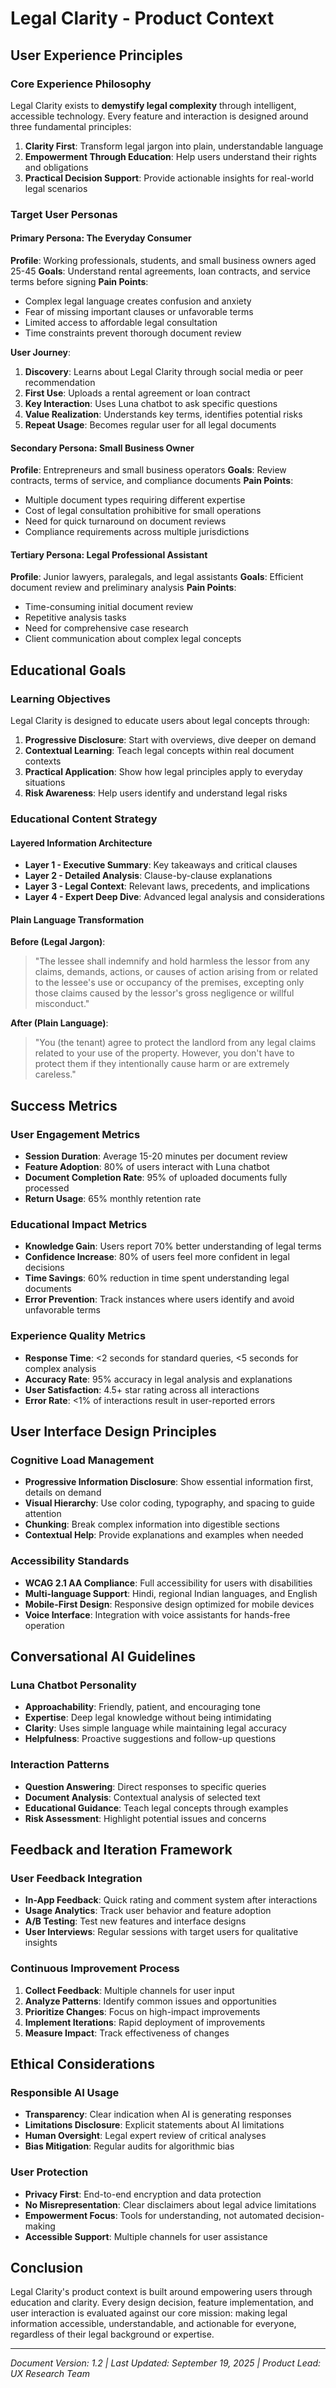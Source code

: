 # Legal Clarity - Product Context

## User Experience Principles

### Core Experience Philosophy
Legal Clarity exists to **demystify legal complexity** through intelligent, accessible technology. Every feature and interaction is designed around three fundamental principles:

1. **Clarity First**: Transform legal jargon into plain, understandable language
2. **Empowerment Through Education**: Help users understand their rights and obligations
3. **Practical Decision Support**: Provide actionable insights for real-world legal scenarios

### Target User Personas

#### Primary Persona: The Everyday Consumer
**Profile**: Working professionals, students, and small business owners aged 25-45
**Goals**: Understand rental agreements, loan contracts, and service terms before signing
**Pain Points**:
- Complex legal language creates confusion and anxiety
- Fear of missing important clauses or unfavorable terms
- Limited access to affordable legal consultation
- Time constraints prevent thorough document review

**User Journey**:
1. **Discovery**: Learns about Legal Clarity through social media or peer recommendation
2. **First Use**: Uploads a rental agreement or loan contract
3. **Key Interaction**: Uses Luna chatbot to ask specific questions
4. **Value Realization**: Understands key terms, identifies potential risks
5. **Repeat Usage**: Becomes regular user for all legal documents

#### Secondary Persona: Small Business Owner
**Profile**: Entrepreneurs and small business operators
**Goals**: Review contracts, terms of service, and compliance documents
**Pain Points**:
- Multiple document types requiring different expertise
- Cost of legal consultation prohibitive for small operations
- Need for quick turnaround on document reviews
- Compliance requirements across multiple jurisdictions

#### Tertiary Persona: Legal Professional Assistant
**Profile**: Junior lawyers, paralegals, and legal assistants
**Goals**: Efficient document review and preliminary analysis
**Pain Points**:
- Time-consuming initial document review
- Repetitive analysis tasks
- Need for comprehensive case research
- Client communication about complex legal concepts

## Educational Goals

### Learning Objectives
Legal Clarity is designed to educate users about legal concepts through:

1. **Progressive Disclosure**: Start with overviews, dive deeper on demand
2. **Contextual Learning**: Teach legal concepts within real document contexts
3. **Practical Application**: Show how legal principles apply to everyday situations
4. **Risk Awareness**: Help users identify and understand legal risks

### Educational Content Strategy

#### Layered Information Architecture
- **Layer 1 - Executive Summary**: Key takeaways and critical clauses
- **Layer 2 - Detailed Analysis**: Clause-by-clause explanations
- **Layer 3 - Legal Context**: Relevant laws, precedents, and implications
- **Layer 4 - Expert Deep Dive**: Advanced legal analysis and considerations

#### Plain Language Transformation
**Before (Legal Jargon)**:
> "The lessee shall indemnify and hold harmless the lessor from any claims, demands, actions, or causes of action arising from or related to the lessee's use or occupancy of the premises, excepting only those claims caused by the lessor's gross negligence or willful misconduct."

**After (Plain Language)**:
> "You (the tenant) agree to protect the landlord from any legal claims related to your use of the property. However, you don't have to protect them if they intentionally cause harm or are extremely careless."

## Success Metrics

### User Engagement Metrics
- **Session Duration**: Average 15-20 minutes per document review
- **Feature Adoption**: 80% of users interact with Luna chatbot
- **Document Completion Rate**: 95% of uploaded documents fully processed
- **Return Usage**: 65% monthly retention rate

### Educational Impact Metrics
- **Knowledge Gain**: Users report 70% better understanding of legal terms
- **Confidence Increase**: 80% of users feel more confident in legal decisions
- **Time Savings**: 60% reduction in time spent understanding legal documents
- **Error Prevention**: Track instances where users identify and avoid unfavorable terms

### Experience Quality Metrics
- **Response Time**: <2 seconds for standard queries, <5 seconds for complex analysis
- **Accuracy Rate**: 95% accuracy in legal analysis and explanations
- **User Satisfaction**: 4.5+ star rating across all interactions
- **Error Rate**: <1% of interactions result in user-reported errors

## User Interface Design Principles

### Cognitive Load Management
- **Progressive Information Disclosure**: Show essential information first, details on demand
- **Visual Hierarchy**: Use color coding, typography, and spacing to guide attention
- **Chunking**: Break complex information into digestible sections
- **Contextual Help**: Provide explanations and examples when needed

### Accessibility Standards
- **WCAG 2.1 AA Compliance**: Full accessibility for users with disabilities
- **Multi-language Support**: Hindi, regional Indian languages, and English
- **Mobile-First Design**: Responsive design optimized for mobile devices
- **Voice Interface**: Integration with voice assistants for hands-free operation

## Conversational AI Guidelines

### Luna Chatbot Personality
- **Approachability**: Friendly, patient, and encouraging tone
- **Expertise**: Deep legal knowledge without being intimidating
- **Clarity**: Uses simple language while maintaining legal accuracy
- **Helpfulness**: Proactive suggestions and follow-up questions

### Interaction Patterns
- **Question Answering**: Direct responses to specific queries
- **Document Analysis**: Contextual analysis of selected text
- **Educational Guidance**: Teach legal concepts through examples
- **Risk Assessment**: Highlight potential issues and concerns

## Feedback and Iteration Framework

### User Feedback Integration
- **In-App Feedback**: Quick rating and comment system after interactions
- **Usage Analytics**: Track user behavior and feature adoption
- **A/B Testing**: Test new features and interface designs
- **User Interviews**: Regular sessions with target users for qualitative insights

### Continuous Improvement Process
1. **Collect Feedback**: Multiple channels for user input
2. **Analyze Patterns**: Identify common issues and opportunities
3. **Prioritize Changes**: Focus on high-impact improvements
4. **Implement Iterations**: Rapid deployment of improvements
5. **Measure Impact**: Track effectiveness of changes

## Ethical Considerations

### Responsible AI Usage
- **Transparency**: Clear indication when AI is generating responses
- **Limitations Disclosure**: Explicit statements about AI limitations
- **Human Oversight**: Legal expert review of critical analyses
- **Bias Mitigation**: Regular audits for algorithmic bias

### User Protection
- **Privacy First**: End-to-end encryption and data protection
- **No Misrepresentation**: Clear disclaimers about legal advice limitations
- **Empowerment Focus**: Tools for understanding, not automated decision-making
- **Accessible Support**: Multiple channels for user assistance

## Conclusion

Legal Clarity's product context is built around empowering users through education and clarity. Every design decision, feature implementation, and user interaction is evaluated against our core mission: making legal information accessible, understandable, and actionable for everyone, regardless of their legal background or expertise.

---

*Document Version: 1.2 | Last Updated: September 19, 2025 | Product Lead: UX Research Team*
